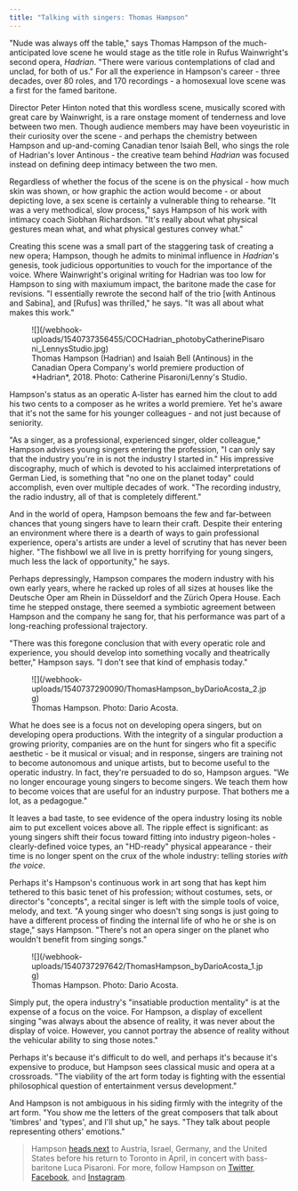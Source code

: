 ```yaml
---
title: "Talking with singers: Thomas Hampson"
---
```


"Nude was always off the table," says Thomas Hampson of the much-anticipated love scene he would stage as the title role in Rufus Wainwright's second opera, *Hadrian*. "There were various contemplations of clad and unclad, for both of us." For all the experience in Hampson's career - three decades, over 80 roles, and 170 recordings - a homosexual love scene was a first for the famed baritone.

Director Peter Hinton noted that this wordless scene, musically scored with great care by Wainwright, is a rare onstage moment of tenderness and love between two men. Though audience members may have been voyeuristic in their curiosity over the scene - and perhaps the chemistry between Hampson and up-and-coming Canadian tenor Isaiah Bell, who sings the role of Hadrian's lover Antinous - the creative team behind *Hadrian* was focused instead on defining deep intimacy between the two men.

Regardless of whether the focus of the scene is on the physical - how much skin was shown, or how graphic the action would become - or about depicting love, a sex scene is certainly a vulnerable thing to rehearse. "It was a very methodical, slow process," says Hampson of his work with intimacy coach Siobhan Richardson. "It's really about what physical gestures mean what, and what physical gestures convey what."

Creating this scene was a small part of the staggering task of creating a new opera; Hampson, though he admits to minimal influence in *Hadrian*'s genesis, took judicious opportunities to vouch for the importance of the voice. Where Wainwright's original writing for Hadrian was too low for Hampson to sing with maxiumum impact, the baritone made the case for revisions. "I essentially rewrote the second half of the trio [with Antinous and Sabina], and [Rufus] was thrilled," he says. "It was all about what makes this work."

<figure data-type="image">
![](/webhook-uploads/1540737356455/COCHadrian_photobyCatherinePisaroni_LennysStudio.jpg)
<figcaption>Thomas Hampson (Hadrian) and Isaiah Bell (Antinous) in the Canadian Opera Company's world premiere production of *Hadrian*, 2018. Photo: Catherine Pisaroni/Lenny's Studio.</figcaption>
</figure>

Hampson's status as an operatic A-lister has earned him the clout to add his two cents to a composer as he writes a world premiere. Yet he's aware that it's not the same for his younger colleagues - and not just because of seniority.

"As a singer, as a professional, experienced singer, older colleague," Hampson advises young singers entering the profession, "I can only say that the industry you're in is not the industry I started in." His impressive discography, much of which is devoted to his acclaimed interpretations of German Lied, is something that "no one on the planet today" could accomplish, even over multiple decades of work. "The recording industry, the radio industry, all of that is completely different."

And in the world of opera, Hampson bemoans the few and far-between chances that young singers have to learn their craft. Despite their entering an environment where there is a dearth of ways to gain professional experience, opera's artists are under a level of scrutiny that has never been higher. "The fishbowl we all live in is pretty horrifying for young singers, much less the lack of opportunity," he says.

Perhaps depressingly, Hampson compares the modern industry with his own early years, where he racked up roles of all sizes at houses like the Deutsche Oper am Rhein in Düsseldorf and the Zürich Opera House. Each time he stepped onstage, there seemed a symbiotic agreement between Hampson and the company he sang for, that his performance was part of a long-reaching professional trajectory. 

"There was this foregone conclusion that with every operatic role and experience, you should develop into something vocally and theatrically better," Hampson says. "I don't see that kind of emphasis today."

<figure data-type="image">
![](/webhook-uploads/1540737290090/ThomasHampson_byDarioAcosta_2.jpg)
<figcaption>Thomas Hampson. Photo: Dario Acosta.</figcaption>
</figure>

What he does see is a focus not on developing opera singers, but on developing opera productions. With the integrity of a singular production a growing priority, companies are on the hunt for singers who fit a specific aesthetic - be it musical or visual; and in response, singers are training not to become autonomous and unique artists, but to become useful to the operatic industry. In fact, they're persuaded to do so, Hampson argues. "We no longer encourage young singers to become singers. We teach them how to become voices that are useful for an industry purpose. That bothers me a lot, as a pedagogue."

It leaves a bad taste, to see evidence of the opera industry losing its noble aim to put excellent voices above all. The ripple effect is significant: as young singers shift their focus toward fitting into industry pigeon-holes - clearly-defined voice types, an "HD-ready" physical appearance - their time is no longer spent on the crux of the whole industry: telling stories *with the voice*.

Perhaps it's Hampson's continuous work in art song that has kept him tethered to this basic tenet of his profession; without costumes, sets, or director's "concepts", a recital singer is left with the simple tools of voice, melody, and text. "A young singer who doesn't sing songs is just going to have a different process of finding the internal life of who he or she is on stage," says Hampson. "There's not an opera singer on the planet who wouldn't benefit from singing songs."

<figure data-type="image">
![](/webhook-uploads/1540737297642/ThomasHampson_byDarioAcosta_1.jpg)
<figcaption>Thomas Hampson. Photo: Dario Acosta.</figcaption>
</figure>

Simply put, the opera industry's "insatiable production mentality" is at the expense of a focus on the voice. For Hampson, a display of excellent singing "was always about the absence of reality, it was never about the display of voice. However, you cannot portray the absence of reality without the vehicular ability to sing those notes."

Perhaps it's because it's difficult to do well, and perhaps it's because it's expensive to produce, but Hampson sees classical music and opera at a crossroads. "The viability of the art form today is fighting with the essential philosophical question of entertainment versus development."

And Hampson is not ambiguous in his siding firmly with the integrity of the art form. "You show me the letters of the great composers that talk about 'timbres' and 'types', and I'll shut up," he says. "They talk about people representing others' emotions."

>Hampson [heads next](https://thomashampson.com/category/calendar/) to Austria, Israel, Germany, and the United States before his return to Toronto in April, in concert with bass-baritone Luca Pisaroni. For more, follow Hampson on [Twitter](https://twitter.com/thomashampson), [Facebook](https://www.facebook.com/w.thomashampson/), and [Instagram](https://www.instagram.com/thomashampson/).
